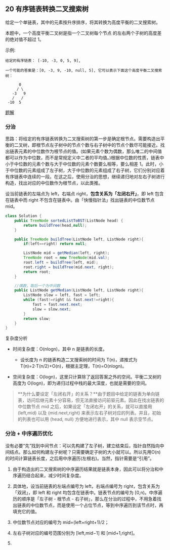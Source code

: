 ## 20 有序链表转换二叉搜索树

给定一个单链表，其中的元素按升序排序，将其转换为高度平衡的二叉搜索树。

本题中，一个高度平衡二叉树是指一个二叉树每个节点 的左右两个子树的高度差的绝对值不超过 1。

示例:

```
给定的有序链表： [-10, -3, 0, 5, 9],

一个可能的答案是：[0, -3, 9, -10, null, 5], 它可以表示下面这个高度平衡二叉搜索树：

      0
     / \
   -3   9
   /   /
 -10  5
```

[题解](https://leetcode-cn.com/problems/convert-sorted-list-to-binary-search-tree/)



### 分治

思路：将给定的有序链表转换为二叉搜索树的第一步是确定根节点。需要构造出平衡的二叉树，即根节点左子树中的节点个数与右子树中的节点个数尽可能接近。找出链表元素的中位数作为根节点的值。(如果元素个数为偶数，那么唯二的中间值都可以作为中位数，而不是常规定义中二者的平均值。)根据中位数的性质，链表中小于中位数的元素个数与大于中位数的元素个数要么相等，要么相差 1。此时，小于中位数的元素组成了左子树，大于中位数的元素组成了右子树，它们分别对应着有序链表中连续的一段。在这之后，使用分治的思想，继续递归地对左右子树进行构造，找出对应的中位数作为根节点，以此类推。

设当前链表的左端点为 left，右端点 right，**包含关系为「左闭右开」**，即 left 包含在链表中而 right 不包含在链表中。由「快慢指针法」找出链表的中位数节点 mid。


```java
class Solution {
    public TreeNode sortedListToBST(ListNode head) {
        return buildTree(head,null);
    }

    public TreeNode buildTree(ListNode left, ListNode right){
        if(left==right) return null;

        ListNode mid = getMedian(left, right);
        TreeNode root = new TreeNode(mid.val);
        root.left = buildTree(left, mid);
        root.right = buildTree(mid.next, right);
        return root;
    }

    //偶数，取后一个为中间数
    public ListNode getMedian(ListNode left, ListNode right){
        ListNode slow = left, fast = left;
        while (fast!=right && fast.next!=right){
            fast = fast.next.next;
            slow = slow.next;
        }
        return slow;
    }
}
```


复杂度分析

* 时间复杂度：O(nlogn)，其中 n 是链表的长度。

  * 设长度为 n 的链表构造二叉搜索树的时间为 T(n)，递推式为 T(n)=2⋅T(n/2)+O(n)，根据主定理，T(n)=O(nlogn)。

* 空间复杂度：O(logn)，这里只计算除了返回答案之外的空间。平衡二叉树的高度为 O(logn)，即为递归过程中栈的最大深度，也就是需要的空间。


> **为什么要设定「左闭右开」的关系？**由于题目中给定的链表为单向链表，访问后继元素十分容易，但无法直接访问前驱元素。因此在找出链表的中位数节点 mid 之后，如果设定「左闭右开」的关系，就可以直接用 (left,mid) 以及 (mid.next,right) 来表示左右子树对应的列表。并且，初始的列表也可以用 (head, null) 方便地进行表示，其中 null 表示空节点。


### 分治 + 中序遍历优化

没有必要“先”找到中间节点：可以先构建了左子树，建立结束后，指针自然指向中间结点。那么如何构建左子树呢？只需要确定子树的大小就可以。所以先用O(n)的时间计算链表长度，之后用中序遍历(左根右)。当然，指针需要是“引用”。


1. 由于构造出的二叉搜索树的中序遍历结果就是链表本身，因此可以将分治和中序遍历结合起来，减少时间复杂度。

2. 具体地，设当前链表的左端点编号为 left，右端点编号为 right，包含关系为「双闭」，即 left 和 right 均包含在链表中。链表节点的编号为 [0,n)。中序遍历的顺序是「左子树 - 根节点 - 右子树」，那么在分治的过程中，不用急着找出链表的中位数节点，而是使用一个占位节点，等到中序遍历到该节点时，再填充它的值。

3. 中位数节点对应的编号为 mid=(left+right+1)/2；

4. 左右子树对应的编号范围分别为 [left,mid−1] 和 [mid+1,right]。

5. 

